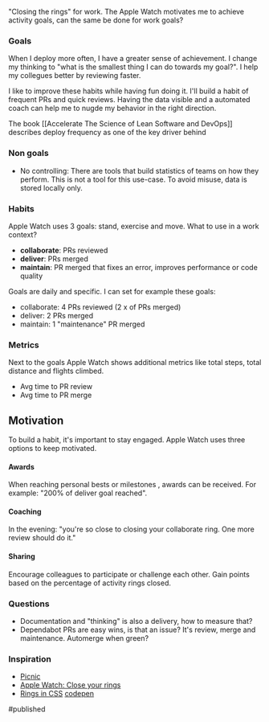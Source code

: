"Closing the rings" for work. The Apple Watch motivates me to achieve activity goals, can the same be done for work goals?

### Goals
When I deploy more often, I have a greater sense of achievement. I change my thinking to "what is the smallest thing I can do towards my goal?". I help my collegues better by reviewing faster. 

I like to improve these habits while having fun doing it. I'll build a habit of frequent PRs and quick reviews. Having the data visible and a automated coach can help me to nugde my behavior in the right direction.

The book [[Accelerate The Science of Lean Software and DevOps]] describes deploy frequency as one of the key driver behind  

### Non goals
- No controlling: There are tools that build statistics of teams on how they perform. This is not a tool for this use-case. To avoid misuse, data is stored locally only. 

### Habits
Apple Watch uses 3 goals: stand, exercise and move. What to use in a work context?

- **collaborate**: PRs reviewed 
- **deliver**: PRs merged
- **maintain**: PR merged that fixes an error, improves performance or code quality

Goals are daily and specific. I can set for example these goals:
- collaborate: 4 PRs reviewed (2 x of PRs merged)
- deliver: 2 PRs merged
- maintain: 1 "maintenance" PR merged

### Metrics
Next to the goals Apple Watch shows additional metrics like total steps, total distance and flights climbed.

- Avg time to PR review 
- Avg time to PR merge

## Motivation
To build a habit, it's important to stay engaged. Apple Watch uses three options to keep motivated.

#### Awards
When reaching personal bests or milestones  , awards can be received. For example: "200% of deliver goal reached".

#### Coaching
In the evening: "you're so close to closing your collaborate ring. One more review should do it."

#### Sharing
Encourage colleagues to participate or challenge each other. Gain points based on the percentage of activity rings closed.

### Questions
- Documentation and "thinking" is also a delivery, how to measure that?
- Dependabot PRs are easy wins, is that an issue? It's review, merge and maintenance. Automerge when green? 

### Inspiration
- [Picnic](https://github.com/PicnicSupermarket/pr-leaderboard)
- [Apple Watch: Close your rings](https://www.apple.com/watch/close-your-rings/)
- [Rings in CSS](https://cssanimation.rocks/watch/) [codepen](https://codepen.io/donovanh/pen/GgYEBZ)

#published 